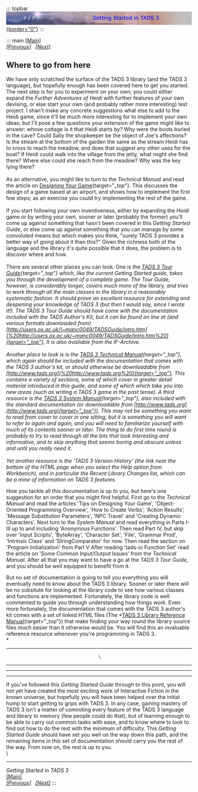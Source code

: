 ::: topbar
[![](topbar.jpg){border="0"}](index.html)
:::

::: main
[\[Main\]](index.html)\
*[\[Previous\]](easingtestinganddebugging.htm)
  [\[Next\]](appendixa-actionmessagepropert.htm)*

## Where to go from here

We have only scratched the surface of the TADS 3 library (and the TADS 3
language), but hopefully enough has been covered here to get you
started. The next step is for you to experiment on your own; you could
either expand the *Further Adventures of Heidi* with further features of
your own devising, or else start your own (and probably rather more
interesting) test project. I shan\'t make any concrete suggestions what
else to add to the Heidi game, since it\'ll be much more interesting for
to implement your own ideas; but I\'ll pose a few questions your
extension of the game might like to answer: whose cottage is it that
Heidi starts by? Why were the boots buried in the cave? Could Sally the
shopkeeper be the object of Joe\'s affections? Is the stream at the
bottom of the garden the same as the stream Heidi has to cross to reach
the meadow, and does that suggest any other uses for the boat? If Heidi
could walk into the village from the jetty, what might she find there?
Where else could she reach from the meadow? Why was the key lying
there?\
\
As an alternative, you might like to turn to the *Technical Manual* and
read the article on [Designing Your
Game](../techman/t3design.htm){target="_top"}. This discusses the design
of a game based at an airport, and shows how to implement the first few
steps; as an exercise you could try implementing the rest of the game.\
\
If you start following your own inventiveness, either by expanding the
*Heidi* game or by writing your own, sooner or later (probably the
former) you\'ll come up against something that hasn\'t been covered in
this *Getting Started Guide*, or else come up against something that you
can manage by some convoluted means but which makes you think, \"surely
TADS 3 provides a better way of going about it than this?\" Given the
richness both of the language and the library it\'s quite possible that
it does, the problem is to discover where and how.\
\
There are several other places you can look. One is the *[TADS 3 Tour
Guide](../tourguide/index.html){target="_top"} which, like the current
*Getting Started* guide, takes you through the development of a complete
game. The *Tour Guide*, however, is considerably longer, covers much
more of the library, and tries to work through all the main classes in
the library in a reasonably systematic fashion. It should prove an
excellent resource for extending and deepening your knowledge of TADS 3
(but then I would say, since I wrote it!). The *TADS 3 Tour Guide*
should have come with the documentation included with the TADS Author\'s
Kit, but it can be found on line at (and various formats downloaded
from)
[http://users.ox.ac.uk/\~manc0049/TADSGuide/intro.htm](%20http://users.ox.ac.uk/~manc0049/TADSGuide/intro.htm%20){target="_top"}.
It is also available from the IF-Archive.\
\
Another place to look is is the [TADS 3 *Technical
Manual*](../techman/cover.htm){target="_top"}, which again should be
included with the documentation that comes with the TADS 3 author\'s
kit, or should otherwise be downloadable from
[http://www.tads.org](%20http://www.tads.org%20){target="_top"}. This
contains a variety of sections, some of which cover in greater detail
material introduced in this guide, and some of which which take you into
new areas (such as writing a TADS 3 game in the past tense). A third
resource is the [TADS 3 *System
Manual*](../sysman/toc.htm){target="_top"}, also included with the
standard documentation (or downloadable from
[http://www.tads.org](http://www.tads.org){target="_top"}). This may not
be something you want to read from cover to cover in one sitting, but it
is something you will want to refer to again and again, and you will
need to familiarize yourself with much of its contents sooner or later.
The thing to do first time round is probably to try to read through all
the bits that look interesting and informative, and to skip anything
that seems boring and obscure unless and until you really need it.\
\
Yet another resource is the \'TADS 3 Version History\' (the link near
the bottom of the HTML page when you select the Help option from
Workbench), and in particular the Recent Library Changes list, which can
be a mine of information on TADS 3 features.*

How you tackle all this documentation is up to you, but here\'s one
suggestion for an order that you might find helpful. First go to the
*Technical Manual* and read the articles \'Tips on Designing Your
Game\', \'Object-Oriented Programming Overview\', \'How to Create
Verbs\', \'Action Results\', \'Message Substitution Parameters\', \'NPC
Travel\' and \'Creating Dynamic Characters\'. Next turn to the *System
Manual* and read everything in Parts I-III up to and including
\'Anonymous Functions\'. Then read Part IV, but skip over \'Input
Scripts\', \'ByteArray\', \'Character Set\', \'File\', \'Grammar Prod\',
\'Intrinsic Class\' and \'StringComparator\' for now. Then read the
section on \'Program Initialization\' from Part V After reading
\'tads-io Function Set\' read the article on \'Some Common Input/Output
Issues\' from the *Technical Manual*. After all that you may want to
have a go at the *TADS 3 Tour Guide*, and you should be well equipped to
benefit from it.

But no set of documentation is going to tell you everything you will
eventually need to know about the TADS 3 library. Sooner or later there
will be no subsitute for looking at the library code to see how various
classes and functions are implemented. Fortunately, the library code is
well commented to guide you through understanding how things work. Even
more fortunately, the documentation that comes with the TADS 3 author\'s
kit comes with a set of linked HTML files (The *[TADS 3 Library
Reference Manual](../libref/index.html){target="_top"}) that make
finding your way round the library source files *much* easier than it
otherwise would be. You will find this an invaluable reference resource
whenever you\'re programming in TADS 3.\
*

  ----------------------------------- -----------------------------------
                                       \

  ----------------------------------- -----------------------------------

  -- --
     
  -- --

If you\'ve followed this *Getting Started Guide* through to this point,
you will not yet have created the most exciting work of Interactive
Fiction in the known universe, but hopefully you will have been helped
over the initial hump to start getting to grips with TADS 3. In any
case, gaining mastery of TADS 3 isn\'t a matter of commiting every
feature of the TADS 3 language and library to memory (few people could
do that), but of learning enough to be able to carry out common tasks
with ease, and to know where to look to find out how to do the rest with
the minimum of difficulty. This *Getting Started Guide* should have set
you well on the way down this path, and the remaining items in this set
of documentation should carry you the rest of the way. From now on, the
rest is up to you.\
\

------------------------------------------------------------------------

*Getting Started in TADS 3*\
[\[Main\]](index.html)\
*[\[Previous\]](easingtestinganddebugging.htm)
  [\[Next\]](appendixa-actionmessagepropert.htm)*
:::
